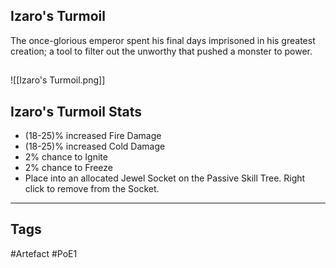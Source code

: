 ## Izaro's Turmoil
The once-glorious emperor spent his final days
imprisoned in his greatest creation;
a tool to filter out the unworthy
that pushed a monster to power.
##
![[Izaro's Turmoil.png]]
## Izaro's Turmoil Stats
- (18-25)% increased Fire Damage
- (18-25)% increased Cold Damage
- 2% chance to Ignite
- 2% chance to Freeze
- Place into an allocated Jewel Socket on the Passive Skill Tree. Right click to remove from the Socket.


---
## Tags
#Artefact
#PoE1